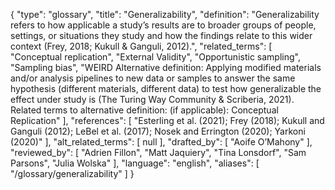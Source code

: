 {
    "type": "glossary",
    "title": "Generalizability",
    "definition": "Generalizability refers to how applicable a study’s results are to broader groups of people, settings, or situations they study and how the findings relate to this wider context (Frey, 2018; Kukull & Ganguli, 2012).",
    "related_terms": [
        "Conceptual replication",
        "External Validity",
        "Opportunistic sampling",
        "Sampling bias",
        "WEIRD Alternative definition: Applying modified materials and/or analysis pipelines to new data or samples to answer the same hypothesis (different materials, different data) to test how generalizable the effect under study is (The Turing Way Community & Scriberia, 2021). Related terms to alternative definition: (if applicable): Conceptual Replication"
    ],
    "references": [
        "Esterling et al. (2021); Frey (2018); Kukull and Ganguli (2012); LeBel et al. (2017); Nosek and Errington (2020); Yarkoni (2020)"
    ],
    "alt_related_terms": [
        null
    ],
    "drafted_by": [
        "Aoife O’Mahony"
    ],
    "reviewed_by": [
        "Adrien Fillon",
        "Matt Jaquiery",
        "Tina Lonsdorf",
        "Sam Parsons",
        "Julia Wolska"
    ],
    "language": "english",
    "aliases": [
        "/glossary/generalizability"
    ]
}